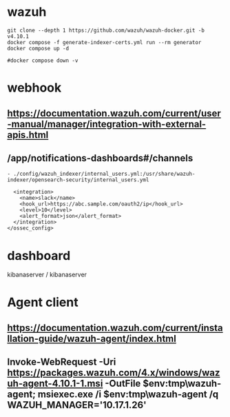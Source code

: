 # wazuh
```code
git clone --depth 1 https://github.com/wazuh/wazuh-docker.git -b v4.10.1
docker compose -f generate-indexer-certs.yml run --rm generator
docker compose up -d

#docker compose down -v
```

# webhook 
## https://documentation.wazuh.com/current/user-manual/manager/integration-with-external-apis.html
## /app/notifications-dashboards#/channels
```code
- ./config/wazuh_indexer/internal_users.yml:/usr/share/wazuh-indexer/opensearch-security/internal_users.yml

  <integration>
    <name>slack</name>
    <hook_url>https://abc.sample.com/oauth2/ip</hook_url>
    <level>10</level>
    <alert_format>json</alert_format>
  </integration>
</ossec_config>
```

# dashboard
kibanaserver / kibanaserver

# Agent client
## https://documentation.wazuh.com/current/installation-guide/wazuh-agent/index.html
## Invoke-WebRequest -Uri https://packages.wazuh.com/4.x/windows/wazuh-agent-4.10.1-1.msi -OutFile $env:tmp\wazuh-agent; msiexec.exe /i $env:tmp\wazuh-agent /q WAZUH_MANAGER='10.17.1.26'
